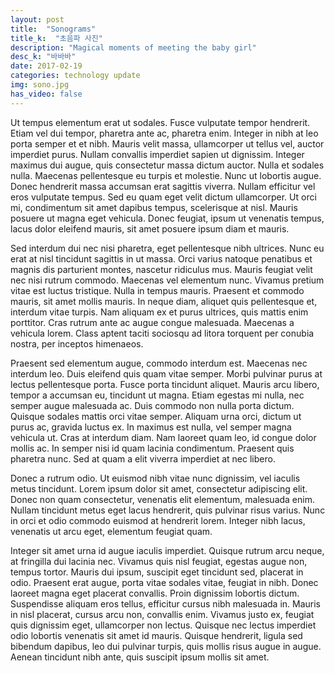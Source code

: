 ```yaml
---
layout: post
title:  "Sonograms"
title_k:  "초음파 사진"
description: "Magical moments of meeting the baby girl"
desc_k: "바바바"
date: 2017-02-19
categories: technology update
img: sono.jpg
has_video: false
---
```

Ut tempus elementum erat ut sodales. Fusce vulputate tempor hendrerit. Etiam vel dui tempor, pharetra ante ac, pharetra enim. Integer in nibh at leo porta semper et et nibh. Mauris velit massa, ullamcorper ut tellus vel, auctor imperdiet purus. Nullam convallis imperdiet sapien ut dignissim. Integer maximus dui augue, quis consectetur massa dictum auctor. Nulla et sodales nulla. Maecenas pellentesque eu turpis et molestie. Nunc ut lobortis augue. Donec hendrerit massa accumsan erat sagittis viverra. Nullam efficitur vel eros vulputate tempus. Sed eu quam eget velit dictum ullamcorper. Ut orci mi, condimentum sit amet dapibus tempus, scelerisque at nisl. Mauris posuere ut magna eget vehicula. Donec feugiat, ipsum ut venenatis tempus, lacus dolor eleifend mauris, sit amet posuere ipsum diam et mauris.

Sed interdum dui nec nisi pharetra, eget pellentesque nibh ultrices. Nunc eu erat at nisl tincidunt sagittis in ut massa. Orci varius natoque penatibus et magnis dis parturient montes, nascetur ridiculus mus. Mauris feugiat velit nec nisi rutrum commodo. Maecenas vel elementum nunc. Vivamus pretium vitae est luctus tristique. Nulla in tempus mauris. Praesent et commodo mauris, sit amet mollis mauris. In neque diam, aliquet quis pellentesque et, interdum vitae turpis. Nam aliquam ex et purus ultrices, quis mattis enim porttitor. Cras rutrum ante ac augue congue malesuada. Maecenas a vehicula lorem. Class aptent taciti sociosqu ad litora torquent per conubia nostra, per inceptos himenaeos.

Praesent sed elementum augue, commodo interdum est. Maecenas nec interdum leo. Duis eleifend quis quam vitae semper. Morbi pulvinar purus at lectus pellentesque porta. Fusce porta tincidunt aliquet. Mauris arcu libero, tempor a accumsan eu, tincidunt ut magna. Etiam egestas mi nulla, nec semper augue malesuada ac. Duis commodo non nulla porta dictum. Quisque sodales mattis orci vitae semper. Aliquam urna orci, dictum ut purus ac, gravida luctus ex. In maximus est nulla, vel semper magna vehicula ut. Cras at interdum diam. Nam laoreet quam leo, id congue dolor mollis ac. In semper nisi id quam lacinia condimentum. Praesent quis pharetra nunc. Sed at quam a elit viverra imperdiet at nec libero.

Donec a rutrum odio. Ut euismod nibh vitae nunc dignissim, vel iaculis metus tincidunt. Lorem ipsum dolor sit amet, consectetur adipiscing elit. Donec non quam consectetur, venenatis elit elementum, malesuada enim. Nullam tincidunt metus eget lacus hendrerit, quis pulvinar risus varius. Nunc in orci et odio commodo euismod at hendrerit lorem. Integer nibh lacus, venenatis ut arcu eget, elementum feugiat quam.

Integer sit amet urna id augue iaculis imperdiet. Quisque rutrum arcu neque, at fringilla dui lacinia nec. Vivamus quis nisl feugiat, egestas augue non, tempus tortor. Mauris dui ipsum, suscipit eget tincidunt sed, placerat in odio. Praesent erat augue, porta vitae sodales vitae, feugiat in nibh. Donec laoreet magna eget placerat convallis. Proin dignissim lobortis dictum. Suspendisse aliquam eros tellus, efficitur cursus nibh malesuada in. Mauris in nisl placerat, cursus arcu non, convallis enim. Vivamus justo ex, feugiat quis dignissim eget, ullamcorper non lectus. Quisque nec lectus imperdiet odio lobortis venenatis sit amet id mauris. Quisque hendrerit, ligula sed bibendum dapibus, leo dui pulvinar turpis, quis mollis risus augue in augue. Aenean tincidunt nibh ante, quis suscipit ipsum mollis sit amet.

